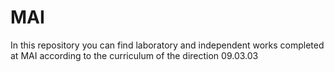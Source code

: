 # MAI

In this repository you can find laboratory and independent works completed at MAI according to the curriculum of the direction 09.03.03
